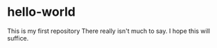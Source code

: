 # hello-world
This is my first repository
There really isn't much to say.  I hope this will suffice.
